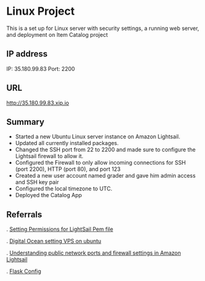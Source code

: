 # Linux Project

This is a set up for Linux server with security settings, a running web server, and deployment on Item Catalog project 


## IP address 
IP: 35.180.99.83
Port: 2200 

## URL
http://35.180.99.83.xip.io

## Summary
* Started a new Ubuntu Linux server instance on Amazon Lightsail. 
* Updated all currently installed packages.
* Changed the SSH port from 22 to 2200 and made sure to configure the Lightsail firewall to allow it.
* Configured the Firewall to only allow incoming connections for SSH (port 2200), HTTP (port 80), and port 123
* Created a new user account named grader and gave him admin access and SSH key pair 
* Configured the local timezone to UTC.
* Deployed the Catalog App



## Referrals 
. [Setting Permissions for LightSail Pem file](http://unix.stackexchange.com/questions/115838/what-is-the-right-file-permission-for-a-pem-file-to-ssh-and-scp) 

. [Digital Ocean setting VPS on ubuntu](https://www.digitalocean.com/community/tutorials/how-to-deploy-a-flask-application-on-an-ubuntu-vps) 
 
. [Understanding public network ports and firewall settings in Amazon Lightsail](https://lightsail.aws.amazon.com/ls/docs/en/articles/understanding-firewall-and-port-mappings-in-amazon-lightsail)

. [Flask Config](http://flask.pocoo.org/docs/0.12/config/) 

